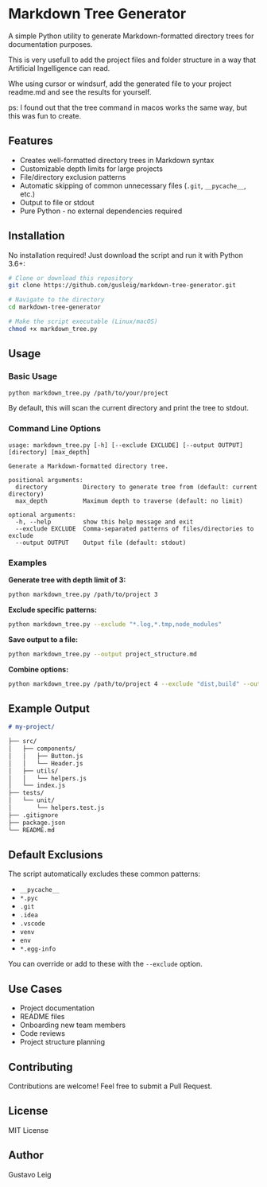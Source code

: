 # Markdown Tree Generator

A simple Python utility to generate Markdown-formatted directory trees for documentation purposes.

This is very usefull to add the project files and folder structure in a way that Artificial Ingelligence can read.

Whe using cursor or windsurf, add the generated file to your project readme.md and see the results for yourself.

ps: I found out that the tree command in macos works the same way, but this was fun to create.

## Features

- Creates well-formatted directory trees in Markdown syntax
- Customizable depth limits for large projects
- File/directory exclusion patterns
- Automatic skipping of common unnecessary files (`.git`, `__pycache__`, etc.)
- Output to file or stdout
- Pure Python - no external dependencies required

## Installation

No installation required! Just download the script and run it with Python 3.6+:

```bash
# Clone or download this repository
git clone https://github.com/gusleig/markdown-tree-generator.git

# Navigate to the directory
cd markdown-tree-generator

# Make the script executable (Linux/macOS)
chmod +x markdown_tree.py
```

## Usage

### Basic Usage

```bash
python markdown_tree.py /path/to/your/project
```

By default, this will scan the current directory and print the tree to stdout.

### Command Line Options

```
usage: markdown_tree.py [-h] [--exclude EXCLUDE] [--output OUTPUT] [directory] [max_depth]

Generate a Markdown-formatted directory tree.

positional arguments:
  directory          Directory to generate tree from (default: current directory)
  max_depth          Maximum depth to traverse (default: no limit)

optional arguments:
  -h, --help         show this help message and exit
  --exclude EXCLUDE  Comma-separated patterns of files/directories to exclude
  --output OUTPUT    Output file (default: stdout)
```

### Examples

**Generate tree with depth limit of 3:**
```bash
python markdown_tree.py /path/to/project 3
```

**Exclude specific patterns:**
```bash
python markdown_tree.py --exclude "*.log,*.tmp,node_modules"
```

**Save output to a file:**
```bash
python markdown_tree.py --output project_structure.md
```

**Combine options:**
```bash
python markdown_tree.py /path/to/project 4 --exclude "dist,build" --output docs/structure.md
```

## Example Output

```markdown
# my-project/

├── src/
│   ├── components/
│   │   ├── Button.js
│   │   └── Header.js
│   ├── utils/
│   │   └── helpers.js
│   └── index.js
├── tests/
│   └── unit/
│       └── helpers.test.js
├── .gitignore
├── package.json
└── README.md
```

## Default Exclusions

The script automatically excludes these common patterns:
- `__pycache__`
- `*.pyc`
- `.git`
- `.idea`
- `.vscode`
- `venv`
- `env`
- `*.egg-info`

You can override or add to these with the `--exclude` option.

## Use Cases

- Project documentation
- README files
- Onboarding new team members
- Code reviews
- Project structure planning

## Contributing

Contributions are welcome! Feel free to submit a Pull Request.

## License

MIT License

## Author

Gustavo Leig